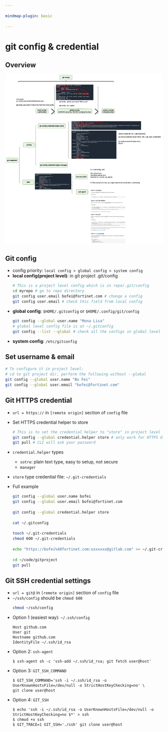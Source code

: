 ```yaml
---

mindmap-plugin: basic

---
```


# git config & credential

## Overview
![](git_config_credential/fortiweb_cloud_training-git-credential.drawio_(1).png)

## Git config
- config priority: `local config > global config > system config`
- **local config(project level)**: in git project .git/config
	```bash
	# This is a project level config which is in repo/.git/config
	cd myrepo # go to repo directory
	git config user.email bofei@fortinet.com # change a config
	git config user.email # check this field from local config
	```
- **global config**: `$HOME/.gitconfig` or `$HOME/.config/git/config`
	```bash
	git config --global user.name "Mona Lisa"
	# global level config file is at ~/.gitconfig
    git config --list --global # check all the configs in global level
	```
- **system config**: `/etc/gitconfig`


## Set username & email
```bash
# To configure it in project level:
# cd to git project dir, perform the following without --global
git config --global user.name "Bo Fei"
git config --global user.email "bofei@fortinet.com"
```

## Git HTTPS credential
- `url = https://` in `[remote origin]` section of `config` file
- Set HTTPS credential helper to store
	```bash
	# This is to set the credential helper to "store" in project level
	git config --global credential.helper store # only work for HTTPS URL
	git pull # CLI will ask your password
	```

- `credential.helper` types
	- `sotre`: plain text type, easy to setup, not secure
	- `manager`
- `store` type credential file: `~/.git-credentials`
- Full example
	```bash
	git config --global user.name bofei
	git config --global user.email bofei@fortinet.com
	
	git config --global credential.helper store
	
	cat ~/.gitconfig
	
	touch ~/.git-credentials
	chmod 600 ~/.git-credentials
	
	echo "https://bofei%40fortinet.com:xxxxxxx@gitlab.com" >> ~/.git-credentials
	
	cd ~/code/gitproject
	git pull
	```

## Git SSH credential settings
- `url = git@` in `[remote origin]` section of `config` file
- `~/ssh/config` should be `chmod 600`
	```bash
	chmod ~/ssh/config
	```
- Option 1 (easiest way): `~/.ssh/config`
	```
	Host github.com
	User git
	Hostname github.com
	IdentityFile ~/.ssh/id_rsa
	```
- Option 2: `ssh-agent`
	```
	$ ssh-agent sh -c 'ssh-add ~/.ssh/id_rsa; git fetch user@host'
	
	```
- Option 3: `GIT_SSH_COMMAND`      
	```
	$ GIT_SSH_COMMAND='ssh -i ~/.ssh/id_rsa -o UserKnownHostsFile=/dev/null -o StrictHostKeyChecking=no' \
	git clone user@host
	
	```
- Option 4: `GIT_SSH`
	```
	$ echo 'ssh -i ~/.ssh/id_rsa -o UserKnownHostsFile=/dev/null -o StrictHostKeyChecking=no $*' > ssh
	$ chmod +x ssh
	$ GIT_TRACE=1 GIT_SSH='./ssh' git clone user@host
	
	```
